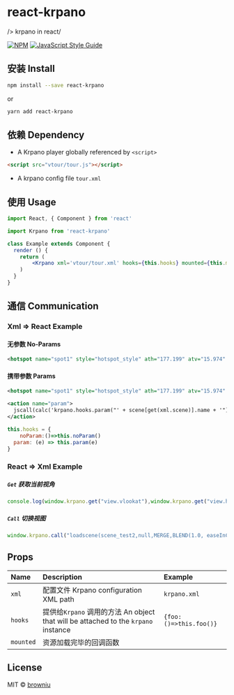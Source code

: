# react-krpano

/> krpano in react/

[![NPM](https://img.shields.io/npm/v/react-krpano.svg)](https://www.npmjs.com/package/react-krpano) [![JavaScript Style Guide](https://img.shields.io/badge/code_style-standard-brightgreen.svg)](https://standardjs.com)

## 安装 Install
```bash
npm install --save react-krpano
```
or
```bash
yarn add react-krpano
```

## 依赖 Dependency
* A Krpano player globally referenced by `<script>`

```html
<script src="vtour/tour.js"></script>
```

* A krpano config file `tour.xml`

## 使用 Usage
```jsx
import React, { Component } from 'react'

import Krpano from 'react-krpano'

class Example extends Component {
  render () {
    return (
        <Krpano xml='vtour/tour.xml' hooks={this.hooks} mounted={this.mounted}/>
    )
  }
}
```

## 通信 Communication
### Xml => React Example

#### 无参数 No-Params 
```xml
<hotspot name="spot1" style="hotspot_style" ath="177.199" atv="15.974" onclick="jscall(krpano.hooks.test())" />
```

#### 携带参数 Params 
```xml
<hotspot name="spot1" style="hotspot_style" ath="177.199" atv="15.974" onclick="noParam()" />

<action name="param">
  jscall(calc('krpano.hooks.param("' + scene[get(xml.scene)].name + '")'));
</action>
```

```jsx
this.hooks = {
	noParam:()=>this.noParam()
  param: (e) => this.param(e)
}
```

### React => Xml Example

##### `Get` 获取当前视角
```javascript
console.log(window.krpano.get("view.vlookat"),window.krpano.get("view.hlookat"));
```
##### `Call` 切换视图
```javascript
window.krpano.call("loadscene(scene_test2,null,MERGE,BLEND(1.0, easeInCubic))");
```

## Props
|Name|Description|Example|
|:--|:--|:--|
|`xml`|配置文件 Krpano configuration XML path|`krpano.xml`|
|`hooks`| 提供给`Krpano` 调用的方法 An object that will be attached to the `krpano` instance |`{foo:()=>this.foo()}`|
|`mounted`| 资源加载完毕的回调函数 ||




## License

MIT © [browniu](https://github.com/browniu)
